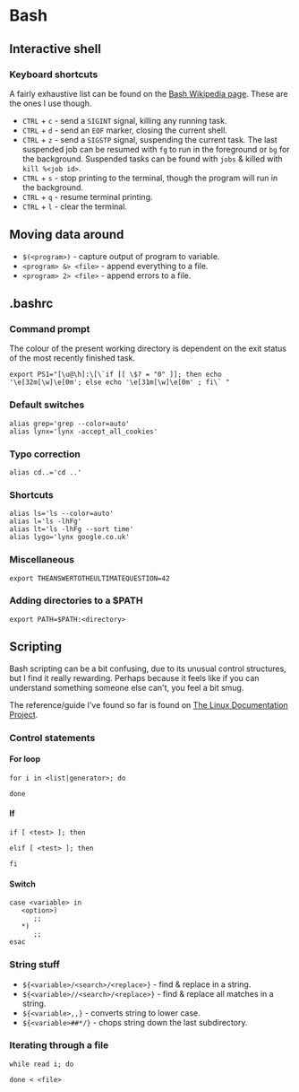 # Bash


## Interactive shell

### Keyboard shortcuts

A fairly exhaustive list can be found on the [Bash Wikipedia page](http://en.wikipedia.org/wiki/Bash_(Unix_shell)). These are the ones I use though.

* `CTRL` + `c` - send a `SIGINT` signal, killing any running task.
* `CTRL` + `d` - send an `EOF` marker, closing the current shell.
* `CTRL` + `z` - send a `SIGSTP` signal, suspending the current task. The last suspended job can be resumed with `fg` to run in the foreground or `bg` for the background. Suspended tasks can be found with `jobs` & killed with `kill %<job id>`.
* `CTRL` + `s` - stop printing to the terminal, though the program will run in the background.
* `CTRL` + `q` - resume terminal printing.
* `CTRL` + `l` - clear the terminal.

## Moving data around

* `$(<program>)` - capture output of program to variable.
* `<program> &> <file>` - append everything to a file.
* `<program> 2> <file>` - append errors to a file.


## .bashrc


### Command prompt

The colour of the present working directory is dependent on the exit status of the most recently finished task.
    
    export PS1="[\u@\h]:\[\`if [[ \$? = "0" ]]; then echo '\e[32m[\w]\e[0m'; else echo '\e[31m[\w]\e[0m' ; fi\` "

### Default switches

    alias grep='grep --color=auto'
    alias lynx='lynx -accept_all_cookies'

### Typo correction

    alias cd..='cd ..'
    
### Shortcuts

    alias ls='ls --color=auto'
    alias l='ls -lhFg'
    alias lt='ls -lhFg --sort time'
    alias lygo='lynx google.co.uk' 

### Miscellaneous

    export THEANSWERTOTHEULTIMATEQUESTION=42
    
### Adding directories to a $PATH

    export PATH=$PATH:<directory>


## Scripting

Bash scripting can be a bit confusing, due to its unusual control structures, but I find it really rewarding. Perhaps because it feels like if you can understand something someone else can't, you feel a bit smug.

The reference/guide I've found so far is found on [The Linux Documentation Project](http://tldp.org/LDP/Bash-Beginners-Guide/html/).

### Control statements

#### For loop

    for i in <list|generator>; do

    done

#### If

    if [ <test> ]; then

    elif [ <test> ]; then

    fi

#### Switch

    case <variable> in
       <option>)
          ;;
       *)
          ;;
    esac

### String stuff

* `${<variable>/<search>/<replace>}` - find & replace in a string.
* `${<variable>//<search>/<replace>}` - find & replace all matches in a string.
* `${<variable>,,}` - converts string to lower case.
* `${<variable>##*/}` - chops string down the last subdirectory.


### Iterating through a file


    while read i; do
       
    done < <file>
